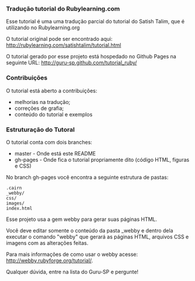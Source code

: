 ### Tradução tutorial do Rubylearning.com ###

Esse tutorial é uma uma tradução parcial do tutorial do Satish Talim, que é utilizando no Rubylearning.org

O tutorial original pode ser encontrado aqui:
http://rubylearning.com/satishtalim/tutorial.html

O tutorial gerado por esse projeto está hospedado no Github Pages na seguinte URL:
http://guru-sp.github.com/tutorial_ruby/

### Contribuições

O tutorial está aberto a contribuições:
 - melhorias na tradução;
 - correções de grafia;
 - conteúdo do tutorial e exemplos


### Estruturação do Tutoral

O tutorial conta com dois branches:

 - master - Onde está este README
 - gh-pages - Onde fica o tutorial propriamente dito (código HTML, figuras e CSS)
 
No branch gh-pages você encontra a seguinte estrutura de pastas:

    .cairn
    _webby/
    css/
    images/
    index.html

Esse projeto usa a gem webby para gerar suas páginas HTML.

Você deve editar somente o conteúdo da pasta _webby e dentro dela executar o comando "webby" que gerará as páginas HTML, arquivos CSS e imagens com as alterações feitas.

Para mais informações de como usar o webby acesse: http://webby.rubyforge.org/tutorial/.

Qualquer dúvida, entre na lista do Guru-SP e pergunte!
